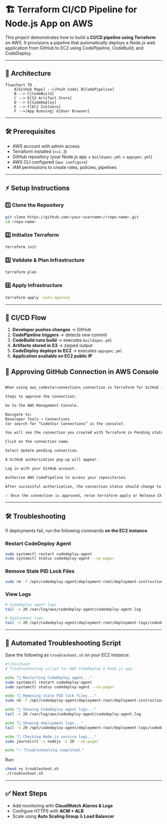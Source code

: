 # 🏗️ Terraform CI/CD Pipeline for Node.js App on AWS

This project demonstrates how to build a **CI/CD pipeline using Terraform** on AWS. It provisions a pipeline that automatically deploys a Node.js web application from GitHub to EC2 using CodePipeline, CodeBuild, and CodeDeploy.  

---

## 📐 Architecture

```mermaid
flowchart TD
    A[GitHub Repo] -->|Push Code| B[CodePipeline]
    B --> C[CodeBuild]
    C --> D[S3 Artifact Store]
    D --> E[CodeDeploy]
    E --> F[EC2 Instance]
    F -->|App Running| G[User Browser]
```

---

## 🛠 Prerequisites

- AWS account with admin access  
- Terraform installed (`>=1.3`)  
- GitHub repository (your Node.js app + `buildspec.yml` + `appspec.yml`)  
- AWS CLI configured (`aws configure`)  
- IAM permissions to create roles, policies, pipelines  

---

## ⚡ Setup Instructions

### 1️⃣ Clone the Repository
```bash
git clone https://github.com/<your-username>/<repo-name>.git
cd <repo-name>
```

### 2️⃣ Initialize Terraform
```bash
terraform init
```

### 3️⃣ Validate & Plan Infrastructure
```bash
terraform plan
```

### 4️⃣ Apply Infrastructure
```bash
terraform apply -auto-approve
```

---

## 🔄 CI/CD Flow

1. **Developer pushes changes** → GitHub  
2. **CodePipeline triggers** → detects new commit  
3. **CodeBuild runs build** → executes `buildspec.yml`  
4. **Artifacts stored in S3** → zipped output  
5. **CodeDeploy deploys to EC2** → executes `appspec.yml`  
6. **Application available on EC2 public IP**

## 🔗 Approving GitHub Connection in AWS Console

```bash

When using aws_codestarconnections_connection in Terraform for GitHub integration, the connection remains Pending until manually approved in the AWS Console. Without this step, CodePipeline cannot fetch your source code.

Steps to approve the connection:

Go to the AWS Management Console.

Navigate to:
Developer Tools → Connections
(or search for “CodeStar Connections” in the console).

You will see the connection you created with Terraform in Pending state.

Click on the connection name.

Select Update pending connection.

A GitHub authorization pop-up will appear.

Log in with your GitHub account.

Authorize AWS CodePipeline to access your repositories.

After successful authorization, the connection status should change to Available.

✅ Once the connection is approved, rerun terraform apply or Release Change in CodePipeline, and your pipeline will work correctly.

```

---

## 🛠 Troubleshooting

If deployments fail, run the following commands **on the EC2 instance**.

### Restart CodeDeploy Agent
```bash
sudo systemctl restart codedeploy-agent
sudo systemctl status codedeploy-agent --no-pager
```

### Remove Stale PID Lock Files
```bash
sudo rm -f /opt/codedeploy-agent/deployment-root/deployment-instructions/*_pid.lock
```

### View Logs
```bash
# CodeDeploy agent logs
tail -n 20 /var/log/aws/codedeploy-agent/codedeploy-agent.log

# Deployment logs
tail -n 20 /opt/codedeploy-agent/deployment-root/deployment-logs/codedeploy-agent-deployments.log
```

---

## 🔧 Automated Troubleshooting Script

Save the following as `troubleshoot.sh` on your EC2 instance:

```bash
#!/bin/bash
# Troubleshooting script for AWS CodeDeploy & Node.js app

echo "🔄 Restarting CodeDeploy agent..."
sudo systemctl restart codedeploy-agent
sudo systemctl status codedeploy-agent --no-pager

echo "🧹 Removing stale PID lock files..."
sudo rm -f /opt/codedeploy-agent/deployment-root/deployment-instructions/*_pid.lock

echo "📜 Showing CodeDeploy agent logs..."
tail -n 20 /var/log/aws/codedeploy-agent/codedeploy-agent.log

echo "📜 Showing deployment logs..."
tail -n 20 /opt/codedeploy-agent/deployment-root/deployment-logs/codedeploy-agent-deployments.log

echo "📜 Checking Node.js service logs..."
sudo journalctl -u nodejs -n 20 --no-pager

echo "✅ Troubleshooting completed."
```

Run:
```bash
chmod +x troubleshoot.sh
./troubleshoot.sh
```

---

## ✅ Next Steps
- Add monitoring with **CloudWatch Alarms & Logs**  
- Configure HTTPS with **ACM + ALB**  
- Scale using **Auto Scaling Group** & **Load Balancer**  



